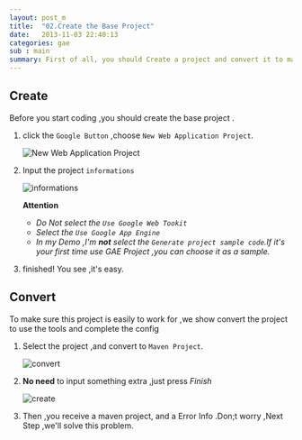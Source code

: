 ```yaml
---
layout: post_m
title:  "02.Create the Base Project"
date:   2013-11-03 22:40:13
categories: gae
sub : main
summary: First of all, you should Create a project and convert it to make it to work.
---
```


## Create 

Before you start coding ,you should create the base project .

1. click the `Google Button` ,choose  `New Web Application Project`.

    ![New Web Application Project][new_project]

2. Input the project `informations`

    ![informations][]

    **Attention**

    * _Do Not select the `Use Google Web Tookit`_
    * _Select the `Use Google App Engine`_
    * _In my Demo ,I'm **not** select the `Generate project sample code`.If it's your first time use GAE Project ,you can choose it as a sample._

3. finished! You see ,it's easy.

## Convert

To make sure this project is easily to work for ,we show convert the project to use the tools and complete the config

1. Select the project ,and convert to `Maven Project`.

	![convert][]

2. **No need** to input something extra ,just press *Finish*

	![create][]

3. Then ,you receive a maven project, and a Error Info .Don;t worry ,Next Step ,we'll solve this problem.



[new_project]:{{site.graphs}}/gae/new_project.jpg
[informations]:{{site.graphs}}/gae/informations.jpg
[convert]:{{site.graphs}}/gae/convert.jpg
[create]:{{site.graphs}}/gae/create.jpg